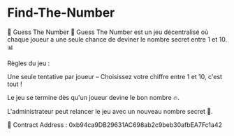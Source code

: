 # Find-The-Number 

🎲 Guess The Number 🎲
Guess The Number est un jeu décentralisé où chaque joueur a une seule chance de deviner le nombre secret entre 1 et 10. 📊

Règles du jeu :

Une seule tentative par joueur – Choisissez votre chiffre entre 1 et 10, c'est tout !

Le jeu se termine dès qu'un joueur devine le bon nombre 🔥.

L'administrateur peut relancer le jeu avec un nouveau nombre secret 🔄.

🔑 Contract Address :
0xb94ca9DB29631AC698ab2c9beb30afbEA7Fc1a42
